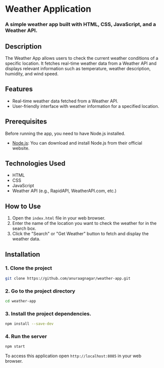 # Weather Application

### A simple weather app built with HTML, CSS, JavaScript, and a Weather API.

## Description

The Weather App allows users to check the current weather conditions of a specific location. It fetches real-time weather data from a Weather API and displays relevant information such as temperature, weather description, humidity, and wind speed.

## Features

- Real-time weather data fetched from a Weather API.
- User-friendly interface with weather information for a specified location.

## Prerequisites

Before running the app, you need to have Node.js installed.

- [Node.js](https://nodejs.org/): You can download and install Node.js from their official website.

## Technologies Used

- HTML
- CSS
- JavaScript
- Weather API (e.g., RapidAPI, WeatherAPI.com, etc.)

## How to Use

1. Open the `index.html` file in your web browser.
2. Enter the name of the location you want to check the weather for in the search box.
3. Click the "Search" or "Get Weather" button to fetch and display the weather data.

## Installation

### 1. Clone the project

```bash
git clone https://github.com/anuraagnagar/weather-app.git
```

### 2. Go to the project directory

```bash
cd weather-app
```

### 3. Install the project dependencies.

```bash
npm install --save-dev
```

### 4. Run the server
```bash
npm start
```

To access this application open `http://localhost:8085` in your web browser.
